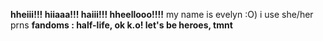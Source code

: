 **hheiii!!! hiiaaa!!! haiii!!! hheellooo!!!!**
my name is evelyn :O) i use she/her prns
**fandoms : half-life, ok k.o! let's be heroes, tmnt**

